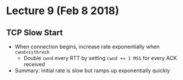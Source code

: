 # Lecture 9 (Feb 8 2018)
## TCP Slow Start
* When connection begins, increase rate exponentially when `cwnd<ssthresh`
  * Double `cwnd` every RTT by setting `cwnd += 1 MSS` for every ACK received
* Summary: initial rate is slow but ramps up exponentially quickly
